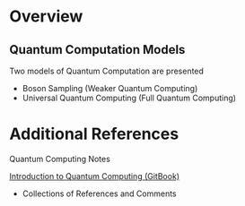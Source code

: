 
# Overview 

## Quantum Computation Models 

Two models of Quantum Computation are presented 
- Boson Sampling (Weaker Quantum Computing)
- Universal Quantum Computing (Full Quantum Computing)



# Additional References 

Quantum Computing Notes 

[Introduction to Quantum Computing (GitBook)](https://www.gitbook.com/book/nicolabernini/introduction-to-quantum-computing/details)
- Collections of References and Comments 




